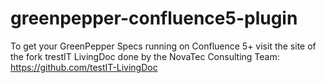 # greenpepper-confluence5-plugin
To get your GreenPepper Specs running on Confluence 5+ visit the site of the fork trestIT LivingDoc done by the NovaTec Consulting Team: https://github.com/testIT-LivingDoc
